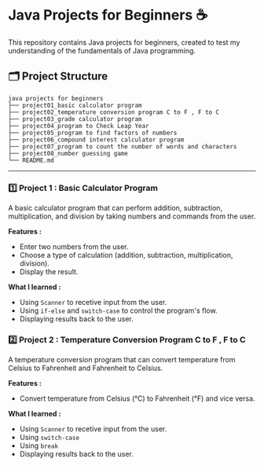 # Java Projects for Beginners ☕
This repository contains Java projects for beginners, created to test my understanding of the fundamentals of Java programming.

## 🗂️ Project Structure  
```plaintext
java projects for beginners
├── project01_basic calculator program 
├── project02_temperature conversion program C to F , F to C
├── project03_grade calculator program
├── project04_program to Check Leap Year
├── project05_program to find factors of numbers 
├── project06_compound interest calculator program
├── project07_program to count the number of words and characters
├── project08_number guessing game
└── README.md                    
```

---

### 1️⃣ Project 1 : Basic Calculator Program
A basic calculator program that can perform addition, subtraction, multiplication, and division by taking numbers and commands from the user. 

**Features :**
- Enter two numbers from the user.
- Choose a type of calculation (addition, subtraction, multiplication, division).
- Display the result.

**What I learned :**  
- Using `Scanner` to recetive input from the user.
- Using `if-else` and `switch-case` to control the program's flow.
- Displaying results back to the user.

### 2️⃣ Project 2 : Temperature Conversion Program C to F , F to C
A temperature conversion program that can convert temperature from Celsius to Fahrenheit and Fahrenheit to Celsius.

**Features :**
- Convert temperature from Celsius (°C) to Fahrenheit (°F) and vice versa.

**What I learned :**
- Using `Scanner` to recetive input from the user.
- Using `switch-case`
- Using `break`
- Displaying results back to the user.